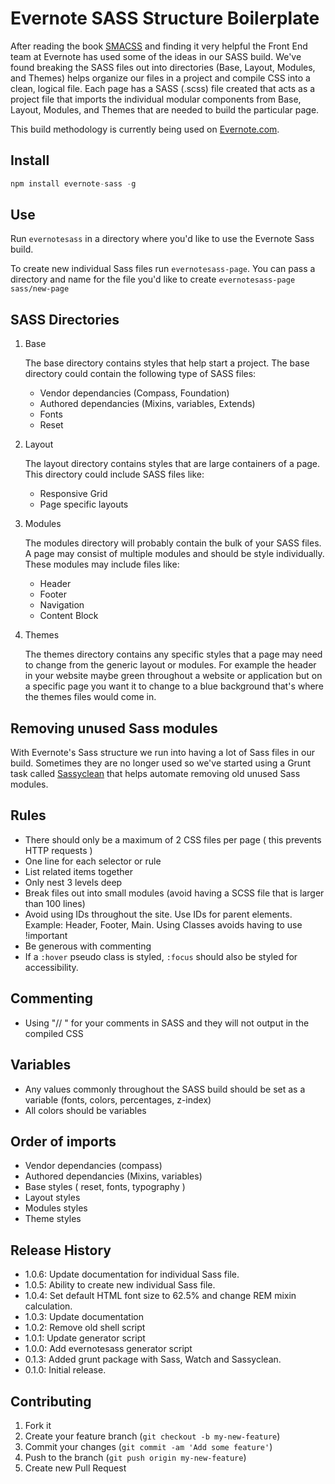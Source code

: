 Evernote SASS Structure Boilerplate
=============

After reading the book [SMACSS](http://smacss.com/) and finding it very helpful the Front End team at Evernote has used some of the ideas in our SASS build. We've found breaking the SASS files out into directories (Base, Layout, Modules, and Themes) helps organize our files in a project and compile CSS into a clean, logical file. Each page has a SASS (.scss) file created that acts as a project file that imports the individual modular components from Base, Layout, Modules, and Themes that are needed to build the particular page.

This build methodology is currently being used on [Evernote.com](https://evernote.com).

## Install

```js
npm install evernote-sass -g
```

## Use
Run ```evernotesass``` in a directory where you'd like to use the Evernote Sass build.

To create new individual Sass files run ```evernotesass-page```. You can pass a directory and name for the file you'd like to create ```evernotesass-page sass/new-page```

SASS Directories
----------

1.  Base

	The base directory contains styles that help start a project. The base directory could contain the following type of SASS files:
	* Vendor dependancies (Compass, Foundation)
	* Authored dependancies (Mixins, variables, Extends)
	* Fonts
	* Reset

2.  Layout

	The layout directory contains styles that are large containers of a page. This directory could include SASS files like:
	* Responsive Grid
	* Page specific layouts

3.  Modules

	The modules directory will probably contain the bulk of your SASS files. A page may consist of multiple modules and should be style individually. These modules may include files like:
	* Header
	* Footer
	* Navigation
	* Content Block

4.  Themes

	The themes directory contains any specific styles that a page may need to change from the generic layout or modules. For example the header in your website maybe green throughout a website or application but on a specific page you want it to change to a blue background that's where the themes files would come in.

## Removing unused Sass modules

With Evernote's Sass structure we run into having a lot of Sass files in our build. Sometimes they are no longer used so we've started using a Grunt task called [Sassyclean](https://github.com/ryanburgess/grunt-sassyclean) that helps automate removing old unused Sass modules.

## Rules

  - There should only be a maximum of 2 CSS files per page ( this prevents HTTP requests )
  - One line for each selector or rule
  - List related items together
  - Only nest 3 levels deep
  - Break files out into small modules (avoid having a SCSS file that is larger than 100 lines)
  - Avoid using IDs throughout the site. Use IDs for parent elements. Example: Header, Footer, Main. Using Classes avoids having to use !important 
  - Be generous with commenting
  - If a ```:hover``` pseudo class is styled, ```:focus``` should also be styled for accessibility.

## Commenting
  - Using "// " for your comments in SASS and they will not output in the compiled CSS


## Variables
  - Any values commonly throughout the SASS build should be set as a variable (fonts, colors, percentages, z-index)
  - All colors should be variables


## Order of imports
  - Vendor dependancies (compass)
  - Authored dependancies (Mixins, variables)
  - Base styles ( reset, fonts, typography )
  - Layout styles
  - Modules styles
  - Theme styles

## Release History
* 1.0.6: Update documentation for individual Sass file.
* 1.0.5: Ability to create new individual Sass file.
* 1.0.4: Set default HTML font size to 62.5% and change REM mixin calculation.
* 1.0.3: Update documentation
* 1.0.2: Remove old shell script
* 1.0.1: Update generator script
* 1.0.0: Add evernotesass generator script
* 0.1.3: Added grunt package with Sass, Watch and Sassyclean.
* 0.1.0: Initial release.

## Contributing

1. Fork it
2. Create your feature branch (`git checkout -b my-new-feature`)
3. Commit your changes (`git commit -am 'Add some feature'`)
4. Push to the branch (`git push origin my-new-feature`)
5. Create new Pull Request
